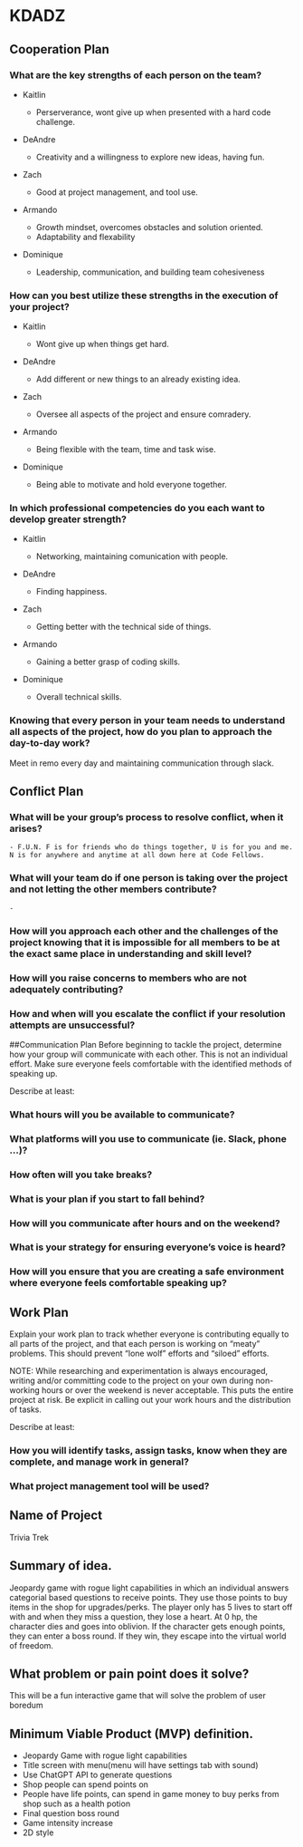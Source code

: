 
# KDADZ

## Cooperation Plan

### What are the key strengths of each person on the team?

- Kaitlin
    - Perserverance, wont give up when presented with a hard code challenge.
      
- DeAndre
    - Creativity and a willingness to explore new ideas, having fun.

- Zach
    - Good at project management, and tool use.
      
- Armando
    - Growth mindset, overcomes obstacles and solution oriented.
    - Adaptability and flexability 

- Dominique
    - Leadership, communication, and building team cohesiveness 

### How can you best utilize these strengths in the execution of your project?

- Kaitlin
    - Wont give up when things get hard.

- DeAndre
    - Add different or new things to an already existing idea.

- Zach
    - Oversee all aspects of the project and ensure comradery.
  
- Armando
    - Being flexible with the team, time and task wise.

- Dominique
    - Being able to motivate and hold everyone together.

### In which professional competencies do you each want to develop greater strength?

- Kaitlin
    - Networking, maintaining comunication with people.
      
- DeAndre
    - Finding happiness.

- Zach
    - Getting better with the technical side of things.
      
- Armando
    - Gaining a better grasp of coding skills.
      
- Dominique
    - Overall technical skills.

### Knowing that every person in your team needs to understand all aspects of the project, how do you plan to approach the day-to-day work?

Meet in remo every day and maintaining communication through slack.

## Conflict Plan

### What will be your group’s process to resolve conflict, when it arises?
    - F.U.N. F is for friends who do things together, U is for you and me. N is for anywhere and anytime at all down here at Code Fellows.
    
### What will your team do if one person is taking over the project and not letting the other members contribute?
    - 

### How will you approach each other and the challenges of the project knowing that it is impossible for all members to be at the exact same place in understanding and skill level?
### How will you raise concerns to members who are not adequately contributing?
### How and when will you escalate the conflict if your resolution attempts are unsuccessful?

##Communication Plan
Before beginning to tackle the project, determine how your group will communicate with each other. This is not an individual effort. Make sure everyone feels comfortable with the identified methods of speaking up.

Describe at least:

### What hours will you be available to communicate?
### What platforms will you use to communicate (ie. Slack, phone …)?
### How often will you take breaks?
### What is your plan if you start to fall behind?
### How will you communicate after hours and on the weekend?
### What is your strategy for ensuring everyone’s voice is heard?
### How will you ensure that you are creating a safe environment where everyone feels comfortable speaking up?


## Work Plan
Explain your work plan to track whether everyone is contributing equally to all parts of the project, and that each person is working on “meaty” problems. This should prevent “lone wolf” efforts and “siloed” efforts.

NOTE: While researching and experimentation is always encouraged, writing and/or committing code to the project on your own during non-working hours or over the weekend is never acceptable. This puts the entire project at risk. Be explicit in calling out your work hours and the distribution of tasks.

Describe at least:

### How you will identify tasks, assign tasks, know when they are complete, and manage work in general?
### What project management tool will be used?


## Name of Project
Trivia Trek

## Summary of idea.
Jeopardy game with rogue light capabilities in which an individual answers categorial based questions to receive points. They use those points to buy items in the shop for upgrades/perks. The player only has 5 lives to start off with and when they miss a question, they lose a heart. At 0 hp, the character dies and goes into oblivion. If the character gets enough points, they can enter a boss round. If they win, they escape into the virtual world of freedom. 

## What problem or pain point does it solve? 
This will be a fun interactive game that will solve the problem of user boredum

## Minimum Viable Product (MVP) definition.
- Jeopardy Game with rogue light capabilities
- Title screen with menu(menu will have settings tab with sound)
- Use ChatGPT API to generate questions
- Shop people can spend points on
- People have life points, can spend in game money to buy perks from shop such as a health potion
- Final question boss round
- Game intensity increase
- 2D style
